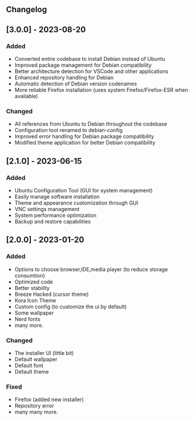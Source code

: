 ## Changelog

## [3.0.0] - 2023-08-20

### Added
- Converted entire codebase to install Debian instead of Ubuntu
- Improved package management for Debian compatibility
- Better architecture detection for VSCode and other applications
- Enhanced repository handling for Debian
- Automatic detection of Debian version codenames
- More reliable Firefox installation (uses system Firefox/Firefox-ESR when available)

### Changed
- All references from Ubuntu to Debian throughout the codebase
- Configuration tool renamed to debian-config
- Improved error handling for Debian package compatibility 
- Modified theme application for better Debian compatibility

## [2.1.0] - 2023-06-15

### Added
- Ubuntu Configuration Tool (GUI for system management)
- Easily manage software installation
- Theme and appearance customization through GUI
- VNC settings management
- System performance optimization
- Backup and restore capabilities

## [2.0.0] - 2023-01-20

### Added
- Options to choose browser,IDE,media player (to reduce storage consumtion)
- Optimized code
- Better stability 
- Breeze Hacked (cursor theme)
- Kora Icon Theme 
- Custom config (to customize the ui by default)
- Some wallpaper
- Nerd fonts
- many more.

### Changed
- The installer UI (little bit)
- Default wallpaper
- Default font
- Default theme

### Fixed
- Firefox  (added new installer)
- Repository error 
- many many more.

<!-- END -->
